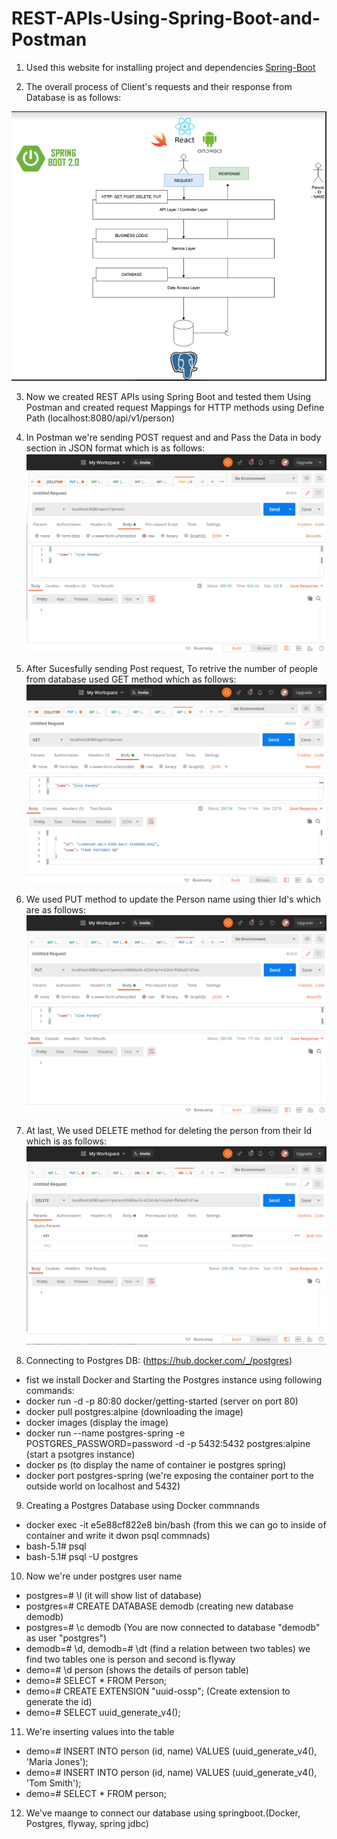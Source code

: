 # REST-APIs-Using-Spring-Boot-and-Postman

1) Used this website for installing project and dependencies [Spring-Boot](https://start.spring.io/)
 
2) The overall process of Client's requests and their response from Database is as follows:

![picture alt](src/Spring-Boot%20Diagram.PNG "Spring Boot")

3) Now we created REST APIs using Spring Boot and tested them Using Postman and created 
   request Mappings for HTTP methods using Define Path (localhost:8080/api/v1/person)

4) In Postman we're sending POST request and and Pass the Data in body section in JSON format which is as follows:
![picture alt](src/POST.png "POST")

5) After Sucesfully sending Post request, To retrive the number of people from database used GET method which as follows:
![picture alt](src/GET.png "GET")

6) We used PUT method to update the Person name using thier Id's which are as follows:
![picture alt](src/PUT.png "PUT")

7) At last, We used DELETE method for deleting the person from their Id which is as follows:
![picture alt](src/DELETE.png "DELETE")

8) Connecting to Postgres DB: (https://hub.docker.com/_/postgres)
- fist we install Docker and Starting the Postgres instance using following commands:
- docker run -d -p 80:80 docker/getting-started   (server on port 80)
- docker pull postgres:alpine     (downloading the image)
- docker images    (display the image)
- docker run --name postgres-spring -e POSTGRES_PASSWORD=password -d -p 5432:5432 postgres:alpine (start a psotgres instance)
- docker ps (to display the name of container ie postgres spring)
- docker port postgres-spring (we're exposing the container port to the outside world on localhost and 5432)

9) Creating a Postgres Database using Docker commnands
- docker exec -it e5e88cf822e8 bin/bash  (from this we can go to inside of container and write it dwon psql commnads)
- bash-5.1# psql
- bash-5.1# psql -U postgres

10) Now we're under postgres user name
- postgres=# \l      (it will show list of database)
- postgres=# CREATE DATABASE demodb    (creating new database demodb)
- postgres=# \c demodb    (You are now connected to database "demodb" as user "postgres")
- demodb=# \d, demodb=# \dt    (find a relation between two tables) we find two tables one is person and second is flyway
- demo=# \d person    (shows the details of person table)
- demo=# SELECT * FROM Person;
- demo=# CREATE EXTENSION "uuid-ossp";   (Create extension to generate the id)
- demo=# SELECT uuid_generate_v4();

11) We're inserting values into the table
- demo=# INSERT INTO person (id, name) VALUES (uuid_generate_v4(), 'Maria Jones');
- demo=# INSERT INTO person (id, name) VALUES (uuid_generate_v4(), 'Tom Smith');
- demo=# SELECT * FROM person;

12) We've maange to connect our database using springboot.(Docker, Postgres, flyway, spring jdbc)
